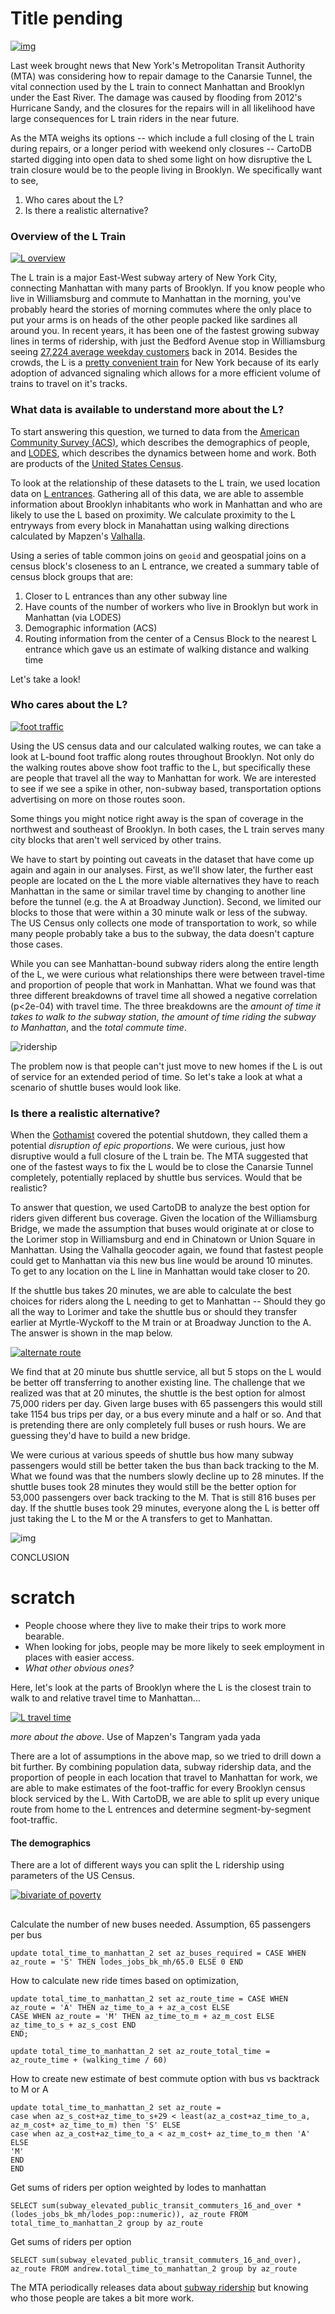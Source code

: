 # Title pending

[![img](imgs/brooklyn-network.png)](https://team.cartodb.com/u/mamataakella/viz/fdbcdcba-bd4f-11e5-b5f0-0e674067d321/embed_map)

Last week brought news that New York's Metropolitan Transit Authority (MTA) was considering how to repair damage to the Canarsie Tunnel, the vital connection used by the L train to connect Manhattan and Brooklyn under the East River. The damage was caused by flooding from 2012's Hurricane Sandy, and the closures for the repairs will in all likelihood have large consequences for L train riders in the near future.

As the MTA weighs its options -- which include a full closing of the L train during repairs, or a longer period with weekend only closures -- CartoDB started digging into open data to shed some light on how disruptive the L train closure would be to the people living in Brooklyn. We specifically want to see,

1. Who cares about the L?
2. Is there a realistic alternative?

### Overview of the L Train

[![L overview](imgs/draft-l-overview.png)](https://team.cartodb.com/u/mamataakella/viz/df39c134-bd38-11e5-927e-0ecfd53eb7d3/public_map)

The L train is a major East-West subway artery of New York City, connecting Manhattan with many parts of Brooklyn. If you know people who live in Williamsburg and commute to Manhattan in the morning, you've probably heard the stories of morning commutes where the only place to put your arms is on heads of the other people packed like sardines all around you. In recent years, it has been one of the fastest growing subway lines in terms of ridership, with just the Bedford Avenue stop in Williamsburg seeing [27,224 average weekday customers](http://www.mta.info/news-subway-new-york-city-transit/2015/04/20/subway-ridership-surges-26-one-year) back in 2014. Besides the crowds, the L is a [pretty convenient train](https://en.wikipedia.org/wiki/Automation_of_the_New_York_City_Subway#Canarsie_Line_CBTC) for New York because of its early adoption of advanced signaling which allows for a more efficient volume of trains to travel on it's tracks.

### What data is available to understand more about the L?

To start answering this question, we turned to data from the [American Community Survey (ACS)](https://www.census.gov/programs-surveys/acs/), which describes the demographics of people, and [LODES](http://lehd.ces.census.gov/data/), which describes the dynamics between home and work. Both are products of the [United States Census](http://www.census.gov/).

To look at the relationship of these datasets to the L train, we used location data on [L entrances](https://nycopendata.socrata.com/Transportation/Subway-Entrances/drex-xx56). Gathering all of this data, we are able to assemble information about Brooklyn inhabitants who work in Manhattan and who are likely to use the L based on proximity. We calculate proximity to the L entryways from every block in Manahattan using walking directions calculated by Mapzen's [Valhalla](https://mapzen.com/projects/valhalla/).

Using a series of table common joins on `geoid` and geospatial joins on a census block's closeness to an L entrance, we created a summary table of census block groups that are:

1. Closer to L entrances than any other subway line
2. Have counts of the number of workers who live in Brooklyn but work in Manhattan (via LODES)
3. Demographic information (ACS)
4. Routing information from the center of a Census Block to the nearest L entrance which gave us an estimate of walking distance and walking time

Let's take a look!

### Who cares about the L?

[![foot traffic](imgs/draft-foot-traffic.png)](https://team.cartodb.com/u/mamataakella/viz/69d84614-be1d-11e5-8e44-0e674067d321/embed_map)

Using the US census data and our calculated walking routes, we can take a look at L-bound foot traffic along routes throughout Brooklyn. Not only do the walking routes above show foot traffic to the L, but specifically these are people that travel all the way to Manhattan for work. We are interested to see if we see a spike in other, non-subway based, transportation options advertising on more on those routes soon.

Some things you might notice right away is the span of coverage in the northwest and southeast of Brooklyn. In both cases, the L train serves many city blocks that aren't well serviced by other trains.

We have to start by pointing out caveats in the dataset that have come up again and again in our analyses. First, as we'll show later, the further east people are located on the L the more viable alternatives they have to reach Manhattan in the same or similar travel time by changing to another line before the tunnel (e.g. the A at Broadway Junction). Second, we limited our blocks to those that were within a 30 minute walk or less of the subway. The US Census only collects one mode of transportation to work, so while many people probably take a bus to the subway, the data doesn't capture those cases.

While you can see Manhattan-bound subway riders along the entire length of the L, we were curious what relationships there were between travel-time and proportion of people that work in Manhattan. What we found was that three different breakdowns of travel time all showed a negative correlation (p<2e-04) with travel time. The three breakdowns are the _amount of time it takes to walk to the subway station_, _the amount of time riding the subway to Manhattan_, and the _total commute time_.

![ridership](imgs/ride-durations.png)

The problem now is that people can't just move to new homes if the L is out of service for an extended period of time. So let's take a look at what a scenario of shuttle buses would look like.

### Is there a realistic alternative?

When the [Gothamist](http://gothamist.com/2016/01/13/l_train_tunnel_closure_years.php) covered the potential shutdown, they called them a potential _disruption of epic proportions_. We were curious, just how disruptive would a full closure of the L train be. The MTA suggested that one of the fastest ways to fix the L would be to close the Canarsie Tunnel completely, potentially replaced by shuttle bus services. Would that be realistic?

To answer that question, we used CartoDB to analyze the best option for riders given different bus coverage. Given the location of the Williamsburg Bridge, we made the assumption that buses would originate at or close to the Lorimer stop in Williamsburg and end in Chinatown or Union Square in Manhattan. Using the Valhalla geocoder again, we found that fastest people could get to Manhattan via this new bus line would be around 10 minutes. To get to any location on the L line in Manhattan would take closer to 20.

If the shuttle bus takes 20 minutes, we are able to calculate the best choices for riders along the L needing to get to Manhattan -- Should they go all the way to Lorimer and take the shuttle bus or should they transfer earlier at Myrtle-Wyckoff to the M train or at Broadway Junction to the A. The answer is shown in the map below.

[![alternate route](imgs/draft-bus-shuttle-option.png)](https://team.cartodb.com/u/mamataakella/viz/5259fece-be2c-11e5-9d6a-0e98b61680bf/embed_map)

We find that at 20 minute bus shuttle service, all but 5 stops on the L would be better off transferring to another existing line. The challenge that we realized was that at 20 minutes, the shuttle is the best option for almost 75,000 riders per day. Given large buses with 65 passengers this would still take 1154 bus trips per day, or a bus every minute and a half or so. And that is pretending there are only completely full buses or rush hours. We are guessing they'd have to build a new bridge.

We were curious at various speeds of shuttle bus how many subway passengers would still be better taken the bus than back tracking to the M. What we found was that the numbers slowly decline up to 28 minutes. If the shuttle buses took 28 minutes they would still be the better option for 53,000 passengers over back tracking to the M. That is still 816 buses per day. If the shuttle buses took 29 minutes, everyone along the L is better off just taking the L to the M or the A transfers to get to Manhattan.

![img](/imgs/draft-passengers-m-v-bus.png)



CONCLUSION




# scratch




* People choose where they live to make their trips to work more bearable.
* When looking for jobs, people may be more likely to seek employment in places with easier access.
* _What other obvious ones?_

Here, let's look at the parts of Brooklyn where the L is the closest train to walk to and relative travel time to Manhattan...

[![L travel time](imgs/draft-travel-time.png)](https://team.cartodb.com/u/andrew/viz/77b936de-bd60-11e5-81b8-0ecfd53eb7d3/public_map?redirected=true)

_more about the above_. Use of Mapzen's Tangram yada yada

There are a lot of assumptions in the above map, so we tried to drill down a bit further. By combining population data, subway ridership data, and the proportion of people in each location that travel to Manhattan for work, we are able to make estimates of the foot-traffic for every Brooklyn census block serviced by the L. With CartoDB, we are able to split up every unique route from home to the L entrences and determine segment-by-segment foot-traffic.


#### The demographics

There are a lot of different ways you can split the L ridership using parameters of the US Census.

[![bivariate of poverty](imgs/draft-poverty-ridership.png)](https://team.cartodb.com/u/stuartlynn/viz/faa6fe76-bd67-11e5-98e2-0ecd1babdde5/public_map)





##

Calculate the number of new buses needed. Assumption, 65 passengers per bus
```
update total_time_to_manhattan_2 set az_buses_required = CASE WHEN az_route = 'S' THEN lodes_jobs_bk_mh/65.0 ELSE 0 END
```

How to calculate new ride times based on optimization,

```
update total_time_to_manhattan_2 set az_route_time = CASE WHEN az_route = 'A' THEN az_time_to_a + az_a_cost ELSE
CASE WHEN az_route = 'M' THEN az_time_to_m + az_m_cost ELSE
az_time_to_s + az_s_cost END
END;

update total_time_to_manhattan_2 set az_route_total_time = az_route_time + (walking_time / 60)

```


How to create new estimate of best commute option with bus vs backtrack to M or A

```
update total_time_to_manhattan_2 set az_route =
case when az_s_cost+az_time_to_s+29 < least(az_a_cost+az_time_to_a, az_m_cost+ az_time_to_m) then 'S' ELSE
case when az_a_cost+az_time_to_a < az_m_cost+ az_time_to_m then 'A' ELSE
'M'
END
END
```

Get sums of riders per option weighted by lodes to manhattan

```
SELECT sum(subway_elevated_public_transit_commuters_16_and_over * (lodes_jobs_bk_mh/lodes_pop::numeric)), az_route FROM total_time_to_manhattan_2 group by az_route

```

Get sums of riders per option

```
SELECT sum(subway_elevated_public_transit_commuters_16_and_over), az_route FROM andrew.total_time_to_manhattan_2 group by az_route
```

The MTA periodically releases data about [subway ridership](http://web.mta.info/nyct/facts/ridership/) but knowing who those people are takes a bit more work.
